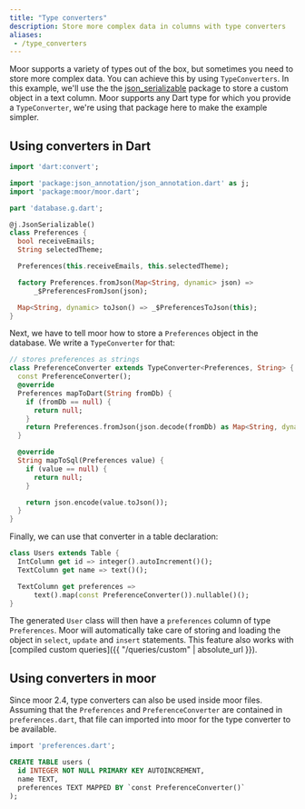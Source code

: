 ```yaml
---
title: "Type converters"
description: Store more complex data in columns with type converters
aliases:
 - /type_converters
---
```


Moor supports a variety of types out of the box, but sometimes you need to store more complex data.
You can achieve this by using `TypeConverters`. In this example, we'll use the the 
[json_serializable](https://pub.dev/packages/json_annotation) package to store a custom object in a
text column. Moor supports any Dart type for which you provide a `TypeConverter`, we're using that
package here to make the example simpler.

## Using converters in Dart

```dart
import 'dart:convert';

import 'package:json_annotation/json_annotation.dart' as j;
import 'package:moor/moor.dart';

part 'database.g.dart';

@j.JsonSerializable()
class Preferences {
  bool receiveEmails;
  String selectedTheme;

  Preferences(this.receiveEmails, this.selectedTheme);

  factory Preferences.fromJson(Map<String, dynamic> json) =>
      _$PreferencesFromJson(json);

  Map<String, dynamic> toJson() => _$PreferencesToJson(this);
}
```

Next, we have to tell moor how to store a `Preferences` object in the database. We write
a `TypeConverter` for that:
```dart
// stores preferences as strings
class PreferenceConverter extends TypeConverter<Preferences, String> {
  const PreferenceConverter();
  @override
  Preferences mapToDart(String fromDb) {
    if (fromDb == null) {
      return null;
    }
    return Preferences.fromJson(json.decode(fromDb) as Map<String, dynamic>);
  }

  @override
  String mapToSql(Preferences value) {
    if (value == null) {
      return null;
    }

    return json.encode(value.toJson());
  }
}
```

Finally, we can use that converter in a table declaration:
```dart
class Users extends Table {
  IntColumn get id => integer().autoIncrement()();
  TextColumn get name => text()();

  TextColumn get preferences =>
      text().map(const PreferenceConverter()).nullable()();
}
```

The generated `User` class will then have a `preferences` column of type 
`Preferences`. Moor will automatically take care of storing and loading
the object in `select`, `update` and `insert` statements. This feature
also works with [compiled custom queries]({{ "/queries/custom" | absolute_url }}).

## Using converters in moor

Since moor 2.4, type converters can also be used inside moor files.
Assuming that the `Preferences` and `PreferenceConverter` are contained in
`preferences.dart`, that file can imported into moor for the type converter to
be available.

```sql
import 'preferences.dart';

CREATE TABLE users (
  id INTEGER NOT NULL PRIMARY KEY AUTOINCREMENT,
  name TEXT,
  preferences TEXT MAPPED BY `const PreferenceConverter()`
);
```